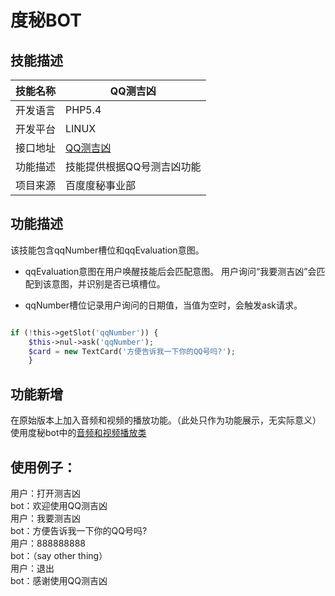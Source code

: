 # 度秘BOT
## 技能描述 

|技能名称     |  QQ测吉凶   |
|------------|---------------|
|开发语言     |        PHP5.4 |
|开发平台     |        LINUX  |
|接口地址     |  [QQ测吉凶](http://japi.juhe.cn/qqevaluate/qq)  |
|功能描述     |技能提供根据QQ号测吉凶功能  |
|项目来源     |  百度度秘事业部 |

## 功能描述
该技能包含qqNumber槽位和qqEvaluation意图。

* qqEvaluation意图在用户唤醒技能后会匹配意图。
  用户询问“我要测吉凶”会匹配到该意图，并识别是否已填槽位。

* qqNumber槽位记录用户询问的日期值，当值为空时，会触发ask请求。

```php

if (!this->getSlot('qqNumber')) {
    $this->nul->ask('qqNumber');
    $card = new TextCard('方便告诉我一下你的QQ号吗?');
    }

```    
## 功能新增
在原始版本上加入音频和视频的播放功能。（此处只作为功能展示，无实际意义）
使用度秘bot中的[音频和视频播放类](https://dueros.baidu.com/didp/doc/dueros-bot-platform/dbp-custom/audioplayer_markdown)


## 使用例子：

用户：打开测吉凶    
bot：欢迎使用QQ测吉凶     
用户：我要测吉凶    
bot：方便告诉我一下你的QQ号吗?    
用户：888888888     
bot：（say other thing）     
用户：退出       
bot：感谢使用QQ测吉凶      





